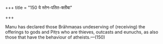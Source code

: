 +++
title = "150 ये स्तेन-पतित-क्लीबा"

+++

Manu has declared those Brāhmaṇas undeserving of (receiving) the offerings to gods and Pitṛs who are thieves, outcasts and eunuchs, as also those that have the behaviour of atheists.—(150)